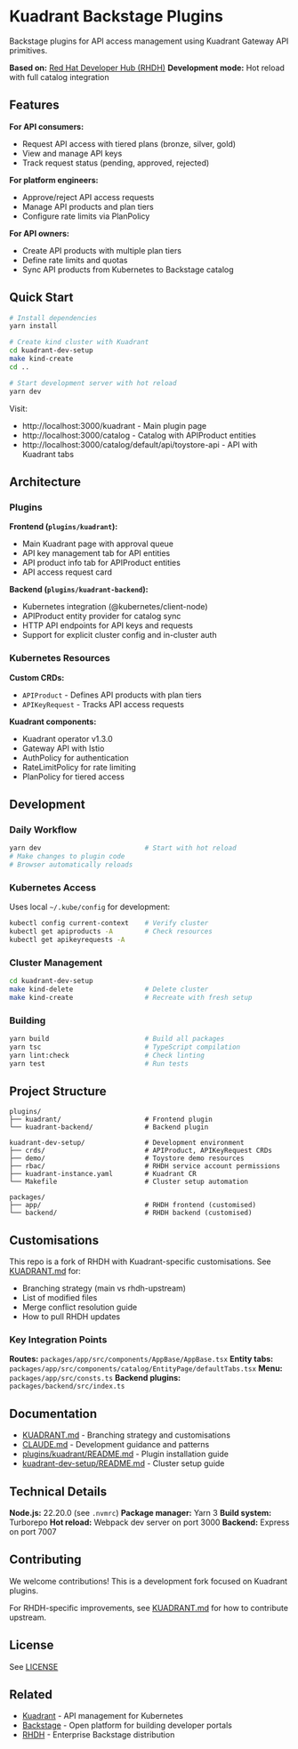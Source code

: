 # Kuadrant Backstage Plugins

Backstage plugins for API access management using Kuadrant Gateway API primitives.

**Based on:** [Red Hat Developer Hub (RHDH)](https://github.com/redhat-developer/rhdh)
**Development mode:** Hot reload with full catalog integration

## Features

**For API consumers:**
- Request API access with tiered plans (bronze, silver, gold)
- View and manage API keys
- Track request status (pending, approved, rejected)

**For platform engineers:**
- Approve/reject API access requests
- Manage API products and plan tiers
- Configure rate limits via PlanPolicy

**For API owners:**
- Create API products with multiple plan tiers
- Define rate limits and quotas
- Sync API products from Kubernetes to Backstage catalog

## Quick Start

```bash
# Install dependencies
yarn install

# Create kind cluster with Kuadrant
cd kuadrant-dev-setup
make kind-create
cd ..

# Start development server with hot reload
yarn dev
```

Visit:
- http://localhost:3000/kuadrant - Main plugin page
- http://localhost:3000/catalog - Catalog with APIProduct entities
- http://localhost:3000/catalog/default/api/toystore-api - API with Kuadrant tabs

## Architecture

### Plugins

**Frontend (`plugins/kuadrant`):**
- Main Kuadrant page with approval queue
- API key management tab for API entities
- API product info tab for APIProduct entities
- API access request card

**Backend (`plugins/kuadrant-backend`):**
- Kubernetes integration (@kubernetes/client-node)
- APIProduct entity provider for catalog sync
- HTTP API endpoints for API keys and requests
- Support for explicit cluster config and in-cluster auth

### Kubernetes Resources

**Custom CRDs:**
- `APIProduct` - Defines API products with plan tiers
- `APIKeyRequest` - Tracks API access requests

**Kuadrant components:**
- Kuadrant operator v1.3.0
- Gateway API with Istio
- AuthPolicy for authentication
- RateLimitPolicy for rate limiting
- PlanPolicy for tiered access

## Development

### Daily Workflow

```bash
yarn dev                          # Start with hot reload
# Make changes to plugin code
# Browser automatically reloads
```

### Kubernetes Access

Uses local `~/.kube/config` for development:

```bash
kubectl config current-context    # Verify cluster
kubectl get apiproducts -A        # Check resources
kubectl get apikeyrequests -A
```

### Cluster Management

```bash
cd kuadrant-dev-setup
make kind-delete                  # Delete cluster
make kind-create                  # Recreate with fresh setup
```

### Building

```bash
yarn build                        # Build all packages
yarn tsc                          # TypeScript compilation
yarn lint:check                   # Check linting
yarn test                         # Run tests
```

## Project Structure

```
plugins/
├── kuadrant/                     # Frontend plugin
└── kuadrant-backend/             # Backend plugin

kuadrant-dev-setup/               # Development environment
├── crds/                         # APIProduct, APIKeyRequest CRDs
├── demo/                         # Toystore demo resources
├── rbac/                         # RHDH service account permissions
├── kuadrant-instance.yaml        # Kuadrant CR
└── Makefile                      # Cluster setup automation

packages/
├── app/                          # RHDH frontend (customised)
└── backend/                      # RHDH backend (customised)
```

## Customisations

This repo is a fork of RHDH with Kuadrant-specific customisations. See [KUADRANT.md](KUADRANT.md) for:
- Branching strategy (main vs rhdh-upstream)
- List of modified files
- Merge conflict resolution guide
- How to pull RHDH updates

### Key Integration Points

**Routes:** `packages/app/src/components/AppBase/AppBase.tsx`
**Entity tabs:** `packages/app/src/components/catalog/EntityPage/defaultTabs.tsx`
**Menu:** `packages/app/src/consts.ts`
**Backend plugins:** `packages/backend/src/index.ts`

## Documentation

- [KUADRANT.md](KUADRANT.md) - Branching strategy and customisations
- [CLAUDE.md](CLAUDE.md) - Development guidance and patterns
- [plugins/kuadrant/README.md](plugins/kuadrant/README.md) - Plugin installation guide
- [kuadrant-dev-setup/README.md](kuadrant-dev-setup/README.md) - Cluster setup guide

## Technical Details

**Node.js:** 22.20.0 (see `.nvmrc`)
**Package manager:** Yarn 3
**Build system:** Turborepo
**Hot reload:** Webpack dev server on port 3000
**Backend:** Express on port 7007

## Contributing

We welcome contributions! This is a development fork focused on Kuadrant plugins.

For RHDH-specific improvements, see [KUADRANT.md](KUADRANT.md#contributing-changes-upstream) for how to contribute upstream.

## License

See [LICENSE](LICENSE)

## Related

- [Kuadrant](https://docs.kuadrant.io/) - API management for Kubernetes
- [Backstage](https://backstage.io/) - Open platform for building developer portals
- [RHDH](https://github.com/redhat-developer/rhdh) - Enterprise Backstage distribution
